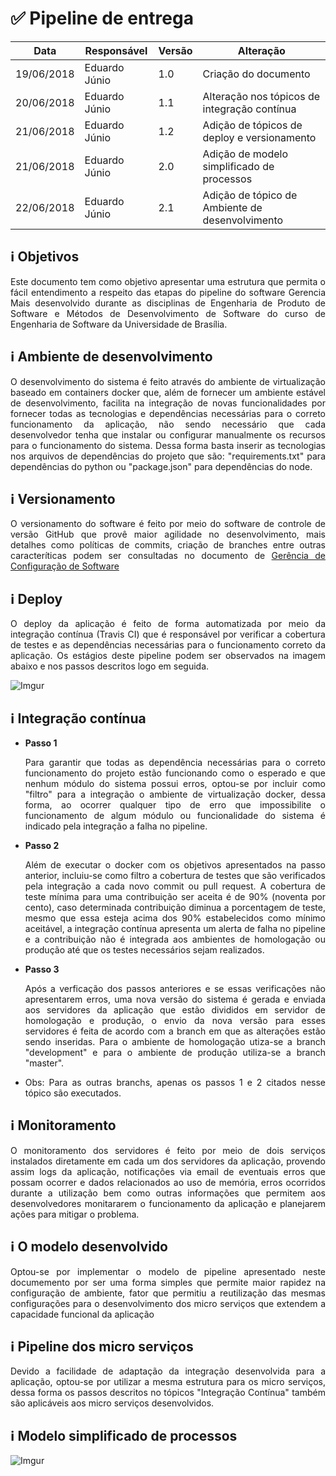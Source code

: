 # ✅ Pipeline de entrega

Data|Responsável|Versão|Alteração
-|-|-|-
19/06/2018|Eduardo Júnio|1.0| Criação do documento
20/06/2018|Eduardo Júnio|1.1| Alteração nos tópicos de integração contínua
21/06/2018|Eduardo Júnio|1.2| Adição de tópicos de deploy e versionamento
21/06/2018|Eduardo Júnio|2.0| Adição de modelo simplificado de processos
22/06/2018|Eduardo Júnio|2.1| Adição de tópico de Ambiente de desenvolvimento


## ℹ️ Objetivos

<p align="justify">Este documento tem como objetivo apresentar uma estrutura que permita o fácil entendimento a respeito das etapas do pipeline do software Gerencia Mais desenvolvido durante as disciplinas de Engenharia de Produto de Software e Métodos de Desenvolvimento de Software do curso de Engenharia de Software da Universidade de Brasília.</p>

## ℹ️ Ambiente de desenvolvimento

<p align="justify">O desenvolvimento do sistema é feito através do ambiente de virtualização baseado em containers docker que, além de fornecer um ambiente estável de desenvolvimento, facilita na integração de novas funcionalidades por fornecer todas as tecnologias e dependências necessárias para o correto funcionamento da aplicação, não sendo necessário que cada desenvolvedor tenha que instalar ou configurar manualmente os recursos para o funcionamento do sistema. Dessa forma basta inserir as tecnologias nos arquivos de dependências do projeto que são: "requirements.txt" para dependências do python ou "package.json" para dependências do node.</p>

## ℹ️ Versionamento

<p align="justify">O versionamento do software é feito por meio do software de controle de versão GitHub que provê maior agilidade no desenvolvimento, mais detalhes como políticas de commits, criação de branches entre outras caracteríticas podem ser consultadas no documento de <a href="https://fga-gpp-mds.github.io/2018.1_Gerencia_mais/documentos/Eps/Documento_GCS.html">Gerência de Configuração de Software</a></p>

## ℹ️ Deploy

<p align="justify">O deploy da aplicação é feito de forma automatizada por meio da integração contínua (Travis CI) que é responsável por verificar a cobertura de testes e as dependências necessárias para o funcionamento correto da aplicação. Os estágios deste pipeline podem ser observados na imagem abaixo e nos passos descritos logo em seguida. </p>


![Imgur](https://i.imgur.com/lYdATpc.png)


## ℹ️ Integração contínua

- __Passo 1__ <p align="justify">Para garantir que todas as dependência necessárias para o correto funcionamento do projeto estão funcionando como o esperado e que nenhum módulo do sistema possui erros, optou-se por incluir como "filtro" para a integração o ambiente de virtualização docker, dessa forma, ao ocorrer qualquer tipo de erro que impossibilite o funcionamento de algum módulo ou funcionalidade do sistema é indicado pela integração a falha no pipeline. </p>
- __Passo 2__<p align="justify">Além de executar o docker com os objetivos apresentados na passo anterior, incluiu-se como filtro a cobertura de testes que são verificados pela integração a cada novo commit ou pull request. A cobertura de teste mínima para uma contribuição ser aceita é de 90% (noventa por cento), caso determinada contribuição diminua a porcentagem de teste, mesmo que essa esteja acima dos 90% estabelecidos como mínimo aceitável, a integração contínua apresenta um alerta de falha no pipeline e a contribuição não é integrada aos ambientes de homologação ou produção até que os testes necessários sejam realizados.</p>
- __Passo 3__ <p align="justify">Após a verficação dos passos anteriores e se essas verificações não apresentarem erros, uma nova versão do sistema é gerada e enviada aos servidores da aplicação que estão divididos em servidor de homologação e produção, o envio da nova versão para esses servidores é feita de acordo com a branch em que as alterações estão sendo inseridas. Para o ambiente de homologação utiza-se a branch "development" e para o ambiente de produção utiliza-se a branch "master". </p>
- <p align="justify">Obs: Para as outras branchs, apenas os passos 1 e 2 citados nesse tópico são executados. </p>

## ℹ️ Monitoramento

<p align="justify">O monitoramento dos servidores é feito por meio de dois serviços instalados diretamente em cada um dos servidores da aplicação, provendo assim logs da aplicação, notificações via email de eventuais erros que possam ocorrer e dados relacionados ao uso de memória, erros ocorridos durante a utilização bem como outras informações que permitem aos desenvolvedores monitararem o funcionamento da aplicação e planejarem ações para mitigar o problema.</p>

## ℹ️ O modelo desenvolvido 

<p align="justify">Optou-se por implementar o modelo de pipeline apresentado neste documemento por ser uma forma simples que permite maior rapidez na configuração de ambiente, fator que permitiu a reutilização das mesmas configurações para o desenvolvimento dos micro serviços que extendem a capacidade funcional da aplicação</p> 

## ℹ️ Pipeline dos micro serviços
 
<p align="justify">Devido a facilidade de adaptação da integração desenvolvida para a aplicação, optou-se por utilizar a mesma estrutura para os micro serviços, dessa forma os passos descritos no tópicos "Integração Contínua" também são aplicáveis aos micro serviços desenvolvidos.</p>

## ℹ️ Modelo simplificado de processos

![Imgur](https://i.imgur.com/AnCUzwZ.png)

